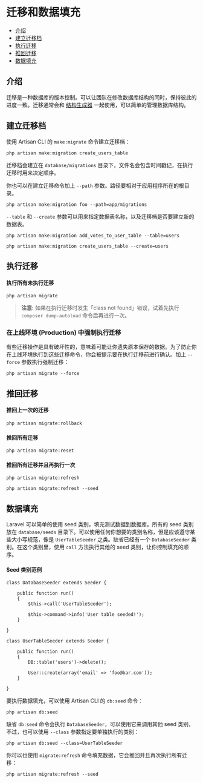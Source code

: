 # 迁移和数据填充

- [介绍](#introduction)
- [建立迁移档](#creating-migrations)
- [执行迁移](#running-migrations)
- [推回迁移](#rolling-back-migrations)
- [数据填充](#database-seeding)

<a name="introduction"></a>
## 介绍

迁移是一种数据库的版本控制。可以让团队在修改数据库结构的同时，保持彼此的进度一致。迁移通常会和 [结构生成器](/docs/5.0/schema) 一起使用，可以简单的管理数据库结构。

<a name="creating-migrations"></a>
## 建立迁移档

使用 Artisan CLI 的 `make:migrate` 命令建立迁移档：

    php artisan make:migration create_users_table

迁移档会建立在 `database/migrations` 目录下，文件名会包含时间戳记，在执行迁移时用来决定顺序。

你也可以在建立迁移命令加上 `--path` 参数。路径要相对于应用程序所在的根目录。

    php artisan make:migration foo --path=app/migrations

`--table` 和 `--create` 参数可以用来指定数据表名称，以及迁移档是否要建立新的数据表。

    php artisan make:migration add_votes_to_user_table --table=users

    php artisan make:migration create_users_table --create=users

<a name="running-migrations"></a>
## 执行迁移

#### 执行所有未执行迁移

    php artisan migrate

> **注意:** 如果在执行迁移时发生「class not found」错误，试着先执行 `composer dump-autoload` 命令后再进行一次。

### 在上线环境 (Production) 中强制执行迁移

有些迁移操作是具有破坏性的，意味着可能让你遗失原本保存的数据。为了防止你在上线环境执行到这些迁移命令，你会被提示要在执行迁移前进行确认。加上 `--force` 参数执行强制迁移：

    php artisan migrate --force

<a name="rolling-back-migrations"></a>
## 推回迁移

#### 推回上一次的迁移

    php artisan migrate:rollback

#### 推回所有迁移

    php artisan migrate:reset

#### 推回所有迁移并且再执行一次

    php artisan migrate:refresh

    php artisan migrate:refresh --seed

<a name="database-seeding"></a>
## 数据填充

Laravel 可以简单的使用 seed 类别，填充测试数据到数据库。所有的 seed 类别放在 `database/seeds` 目录下。可以使用任何你想要的类别名称，但是应该遵守某些大小写规范，像是 `UserTableSeeder` 之类。缺省已经有一个 `DatabaseSeeder` 类别。在这个类别里，使用 `call` 方法执行其他的 seed 类别，让你控制填充的顺序。

#### Seed 类别范例

    class DatabaseSeeder extends Seeder {

        public function run()
        {
            $this->call('UserTableSeeder');

            $this->command->info('User table seeded!');
        }

    }

    class UserTableSeeder extends Seeder {

        public function run()
        {
            DB::table('users')->delete();

            User::create(array('email' => 'foo@bar.com'));
        }

    }

要执行数据填充，可以使用 Artisan CLI 的 `db:seed` 命令：

    php artisan db:seed

缺省 `db:seed` 命令会执行 `DatabaseSeeder`，可以使用它来调用其他 seed 类别，不过，也可以使用 `--class` 参数指定要单独执行的类别：

    php artisan db:seed --class=UserTableSeeder

你可以也使用 `migrate:refresh` 命令填充数据，它会推回并且再次执行所有迁移：

    php artisan migrate:refresh --seed

